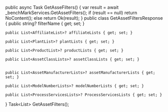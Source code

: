 public async Task<IActionResult> GetAsseFilters()
{
    var result = await _benchMarkServices.GetAssetFilters();
    if (result == null) return NoContent();
    else return Ok(result);
}
public class GetAssetFiltersResponse
{
    public string? filterName { get; set; }

    public List<AffiliateList>? affiliateLists { get; set; }

    public List<PlantList>? plantLists { get; set; }

    public List<ProductList>? productLists { get; set; }

    public List<AssetClassLists>? assetClassLists { get; set; }


    public List<AssetManufacturerLists>? assetManufacturerLists { get; set; }

    public List<ModelNumberLists>? modelNumberLists { get; set; }

    public List<ProcessServicesLists>? ProcessServicesLists { get; set; }


}
Task<List<GetAssetFiltersResponse>> GetAssetFilters();
